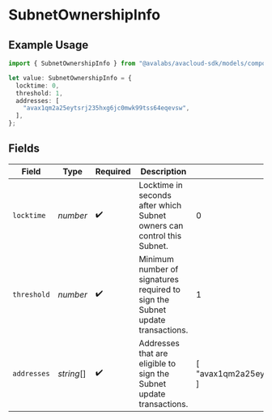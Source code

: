 # SubnetOwnershipInfo

## Example Usage

```typescript
import { SubnetOwnershipInfo } from "@avalabs/avacloud-sdk/models/components";

let value: SubnetOwnershipInfo = {
  locktime: 0,
  threshold: 1,
  addresses: [
    "avax1qm2a25eytsrj235hxg6jc0mwk99tss64eqevsw",
  ],
};
```

## Fields

| Field                                                                         | Type                                                                          | Required                                                                      | Description                                                                   | Example                                                                       |
| ----------------------------------------------------------------------------- | ----------------------------------------------------------------------------- | ----------------------------------------------------------------------------- | ----------------------------------------------------------------------------- | ----------------------------------------------------------------------------- |
| `locktime`                                                                    | *number*                                                                      | :heavy_check_mark:                                                            | Locktime in seconds after which Subnet owners can control this Subnet.        | 0                                                                             |
| `threshold`                                                                   | *number*                                                                      | :heavy_check_mark:                                                            | Minimum number of signatures required to sign the Subnet update transactions. | 1                                                                             |
| `addresses`                                                                   | *string*[]                                                                    | :heavy_check_mark:                                                            | Addresses that are eligible to sign the Subnet update transactions.           | [<br/>"avax1qm2a25eytsrj235hxg6jc0mwk99tss64eqevsw"<br/>]                     |